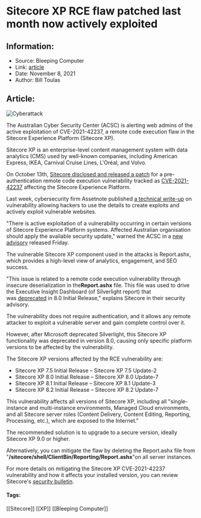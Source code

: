 # Sitecore XP RCE flaw patched last month now actively exploited
### 

## Information:
+ Source: Bleeping Computer
+ Link: [article](https://www.bleepingcomputer.com/news/security/sitecore-xp-rce-flaw-patched-last-month-now-actively-exploited/)
+ Date: November 8, 2021
+ Author: Bill Toulas


## Article:
![Cyberattack](https://www.bleepstatic.com/content/hl-images/2021/05/01/hacking.jpg)


The Australian Cyber Security Center (ACSC) is alerting web admins of the active exploitation of CVE-2021-42237, a remote code execution flaw in the Sitecore Experience Platform (Sitecore XP).


Sitecore XP is an enterprise-level content management system with data analytics (CMS) used by well-known companies, including American Express, IKEA, Carnival Cruise Lines, L'Oréal, and Volvo.


On October 13th, [Sitecore disclosed and released a patch](http://support.sitecore.com/kb?id=kb_article_view&sysparm_article=KB1000776) for a pre-authentication remote code execution vulnerability tracked as [CVE-2021-42237](https://cve.mitre.org/cgi-bin/cvename.cgi?name=CVE-2021-42237) affecting the Sitecore Experience Platform.


Last week, cybersecurity firm Assetnote published [a technical write-up](https://blog.assetnote.io/2021/11/02/sitecore-rce/) on vulnerability allowing hackers to use the details to create exploits and actively exploit vulnerable websites.


"There is active exploitation of a vulnerability occurring in certain versions of Sitecore Experience Platform systems. Affected Australian organisation should apply the available security update," warned the ACSC in a [new advisory](http://www.cyber.gov.au/acsc/view-all-content/alerts/active-exploitation-vulnerable-sitecore-experience-platform-content-management-systems) released Friday.


The vulnerable Sitecore XP component used in the attacks is Report.ashx, which provides a high-level view of analytics, engagement, and SEO success.


"This issue is related to a remote code execution vulnerability through insecure deserialization in the**Report.ashx** file. This file was used to drive the Executive Insight Dashboard (of Silverlight report) that was [deprecated](https://support.sitecore.com/kb?id=kb_article_view&sysparm_article=KB0990938 "deprecated") in 8.0 Initial Release," explains Sitecore in their security advisory.


The vulnerability does not require authentication, and it allows any remote attacker to exploit a vulnerable server and gain complete control over it.


However, after Microsoft deprecated Silverlight, this Sitecore XP functionality was deprecated in version 8.0, causing only specific platform versions to be affected by the vulnerability.


The Sitecore XP versions affected by the RCE vulnerability are:


* Sitecore XP 7.5 Initial Release – Sitecore XP 7.5 Update-2
* Sitecore XP 8.0 Initial Release – Sitecore XP 8.0 Update-7
* Sitecore XP 8.1 Initial Release – Sitecore XP 8.1 Update-3
* Sitecore XP 8.2 Initial Release – Sitecore XP 8.2 Update-7


This vulnerability affects all versions of Sitecore XP, including all "single-instance and multi-instance environments, Managed Cloud environments, and all Sitecore server roles (Content Delivery, Content Editing, Reporting, Processing, etc.), which are exposed to the Internet."


The recommended solution is to upgrade to a secure version, ideally Sitecore XP 9.0 or higher.


Alternatively, you can mitigate the flaw by deleting the Report.ashx file from "**/sitecore/shell/ClientBin/Reporting/Report.ashx**"on all server instances.


For more details on mitigating the Sitecore XP CVE-2021-42237 vulnerability and how it affects your installed version, you can review Sitecore's [security bulletin](https://support.sitecore.com/kb?id=kb_article_view&sysparm_article=KB1000776).




#### Tags:
[[Sitecore]] [[XP]] [[Bleeping Computer]]

